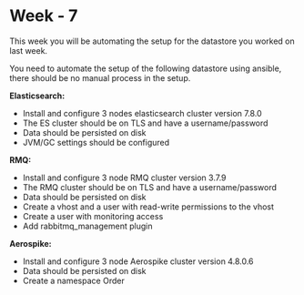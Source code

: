 # Week - 7

This week you will be automating the setup for the datastore you worked on last week.

You need to automate the setup of the following datastore using ansible, there should be no manual process in the setup.

**Elasticsearch:**

- Install and configure 3 nodes elasticsearch cluster version 7.8.0
- The ES cluster should be on TLS and have a username/password
- Data should be persisted on disk
- JVM/GC settings should be configured

**RMQ:**

- Install and configure 3 node RMQ cluster version 3.7.9
- The RMQ cluster should be on TLS and have a username/password
- Data should be persisted on disk
- Create a vhost and a user with read-write permissions to the vhost
- Create a user with monitoring access
- Add rabbitmq_management plugin

**Aerospike:**

- Install and configure 3 node Aerospike cluster version 4.8.0.6
- Data should be persisted on disk
- Create a namespace Order